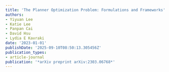 ```yaml
---
title: 'The Planner Optimization Problem: Formulations and Frameworks'
authors:
- Yiyuan Lee
- Katie Lee
- Panpan Cai
- David Hsu
- Lydia E Kavraki
date: '2023-01-01'
publishDate: '2025-09-10T08:50:13.305456Z'
publication_types:
- article-journal
publication: '*arXiv preprint arXiv:2303.06768*'
---
```

